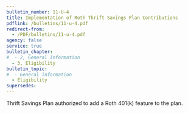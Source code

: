 ```yaml
---
bulletin_number: 11-U-4
title: Implementation of Roth Thrift Savings Plan Contributions
pdflink: /bulletins/11-u-4.pdf
redirect-from:
  - /PDF/bulletins/11-u-4.pdf
agency: false
service: true
bulletin_chapter:
#  - 2, General Information
  - 3, Eligibility
bulletin_topic:
#  - General information
  - Eligibility
supersedes:
---
```


Thrift Savings Plan authorized to add a Roth 401(k) feature to the plan.
